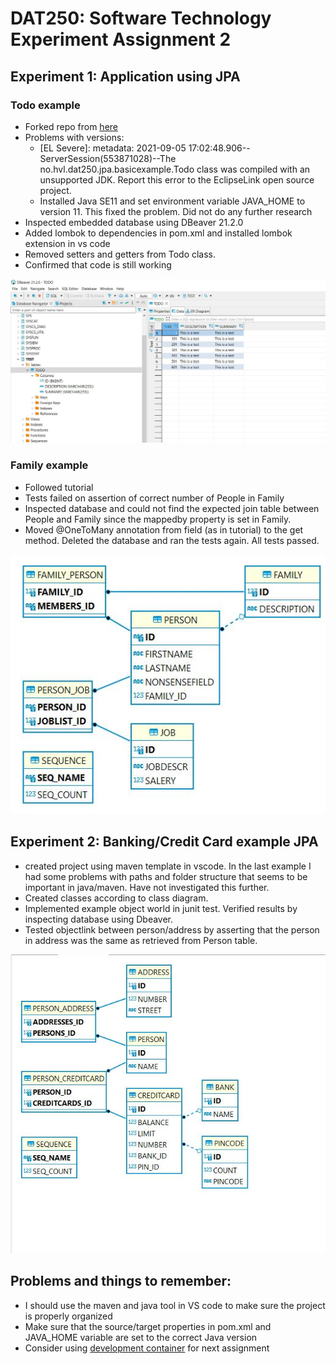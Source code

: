 # DAT250: Software Technology Experiment Assignment 2

## Experiment 1: Application using JPA

### Todo example

- Forked repo from [here](https://github.com/timKraeuter/dat250-jpa-example)
- Problems with versions:
  - [EL Severe]: metadata: 2021-09-05 17:02:48.906--ServerSession(553871028)--The no.hvl.dat250.jpa.basicexample.Todo class was compiled with an unsupported JDK. Report this error to the EclipseLink open 
source project.
  - Installed Java SE11 and set environment variable JAVA_HOME to version 11. This fixed the problem. Did not do any further research
- Inspected embedded database using DBeaver 21.2.0
- Added lombok to dependencies in pom.xml and installed lombok extension in vs code
- Removed setters and getters from Todo class.
- Confirmed that code is still working

![ToDo table](Screenshots\DatabaseToDo.JPG)

### Family example
- Followed tutorial
- Tests failed on assertion of correct number of People in Family
- Inspected database and could not find the expected join table between People and Family since the mappedby property is set in Family.
- Moved @OneToMany annotation from field (as in tutorial) to the get method. Deleted the database and ran the tests again. All tests passed.

![People](Screenshots\PeopleDiagram.JPG)

## Experiment 2: Banking/Credit Card example JPA
- created project using maven template in vscode. In the last example I had some problems with paths and folder structure that seems to be important in java/maven. Have not investigated this further.
- Created classes according to class diagram.
- Implemented example object world in junit test. Verified results by inspecting database using Dbeaver.
- Tested objectlink between person/address by asserting that the person in address was the same as retrieved from Person table.

![Banking diagram](Screenshots\BankingDiagram.JPG)

## Problems and things to remember:
- I should use the maven and java tool in VS code to make sure the project is properly organized
- Make sure that the source/target properties in pom.xml and JAVA_HOME variable are set to the correct Java version
- Consider using [development container](https://github.com/microsoft/vscode-remote-try-java) for next assignment
